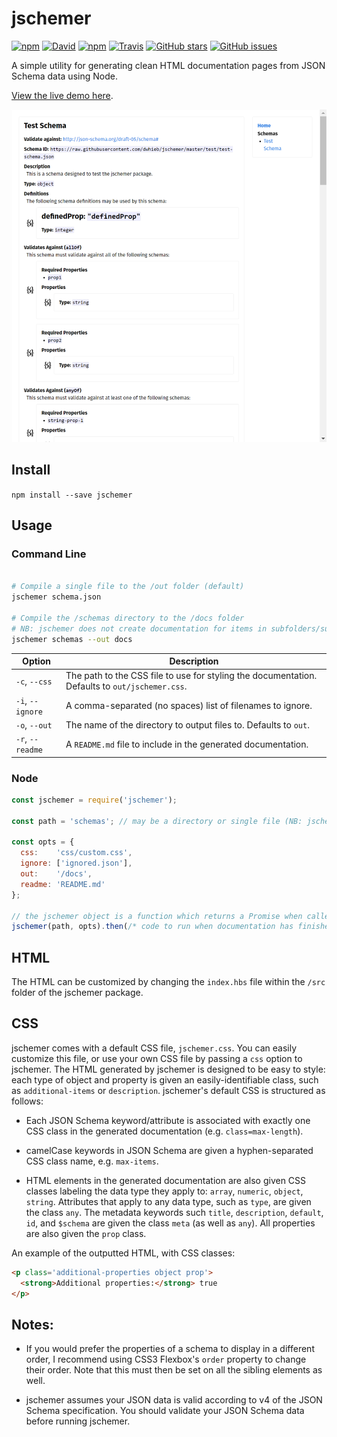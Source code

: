 # jschemer

[![npm](https://img.shields.io/npm/v/jschemer.svg)](https://www.npmjs.com/package/jschemer)
[![David](https://img.shields.io/david/dwhieb/jschemer.svg)](https://www.npmjs.com/package/jschemer)
[![npm](https://img.shields.io/npm/dt/jschemer.svg)](https://www.npmjs.com/package/jschemer)
[![Travis](https://img.shields.io/travis/dwhieb/jschemer.svg)](https://travis-ci.org/dwhieb/jschemer)
[![GitHub stars](https://img.shields.io/github/stars/dwhieb/jschemer.svg?style=social&label=Star)](https://github.com/dwhieb/jschemer/)
[![GitHub issues](https://img.shields.io/github/issues/dwhieb/jschemer.svg)](https://github.com/dwhieb/jschemer/issues)

A simple utility for generating clean HTML documentation pages from JSON Schema data using Node.

[View the live demo here]().

![](screenshot.png)

## Install
`npm install --save jschemer`

## Usage

### Command Line
```sh

# Compile a single file to the /out folder (default)
jschemer schema.json

# Compile the /schemas directory to the /docs folder
# NB: jschemer does not create documentation for items in subfolders/subdirectories
jschemer schemas --out docs
```

Option             | Description
------------------ | -----------
`-c`, `--css`      | The path to the CSS file to use for styling the documentation. Defaults to `out/jschemer.css`.
`-i`, `--ignore`   | A comma-separated (no spaces) list of filenames to ignore.
`-o`, `--out`      | The name of the directory to output files to. Defaults to `out`.
`-r`, `--readme`   | A `README.md` file to include in the generated documentation.

### Node
```js
const jschemer = require('jschemer');

const path = 'schemas'; // may be a directory or single file (NB: jschemer does not create documentation for items in subfolders/subdirectories)

const opts = {
  css:    'css/custom.css',
  ignore: ['ignored.json'],
  out:    '/docs',
  readme: 'README.md'
};

// the jschemer object is a function which returns a Promise when called
jschemer(path, opts).then(/* code to run when documentation has finished generating */)
```

## HTML
The HTML can be customized by changing the `index.hbs` file within the `/src` folder of the jschemer package.

## CSS
jschemer comes with a default CSS file, `jschemer.css`. You can easily customize this file, or use your own CSS file by passing a `css` option to jschemer. The HTML generated by jschemer is designed to be easy to style: each type of object and property is given an easily-identifiable class, such as `additional-items` or `description`. jschemer's default CSS is structured as follows:

* Each JSON Schema keyword/attribute is associated with exactly one CSS class in the generated documentation (e.g. `class=max-length`).

* camelCase keywords in JSON Schema are given a hyphen-separated CSS class name, e.g. `max-items`.

* HTML elements in the generated documentation are also given CSS classes labeling the data type they apply to: `array`, `numeric`, `object`, `string`. Attributes that apply to any data type, such as `type`, are given the class `any`. The metadata keywords such `title`, `description`, `default`, `id`, and `$schema` are given the class `meta` (as well as `any`). All properties are also given the `prop` class.

An example of the outputted HTML, with CSS classes:

```html
<p class='additional-properties object prop'>
  <strong>Additional properties:</strong> true
</p>
```

## Notes:

* If you would prefer the properties of a schema to display in a different order, I recommend using CSS3 Flexbox's `order` property to change their order. Note that this must then be set on all the sibling elements as well.

* jschemer assumes your JSON data is valid according to v4 of the JSON Schema specification. You should validate your JSON Schema data before running jschemer.
